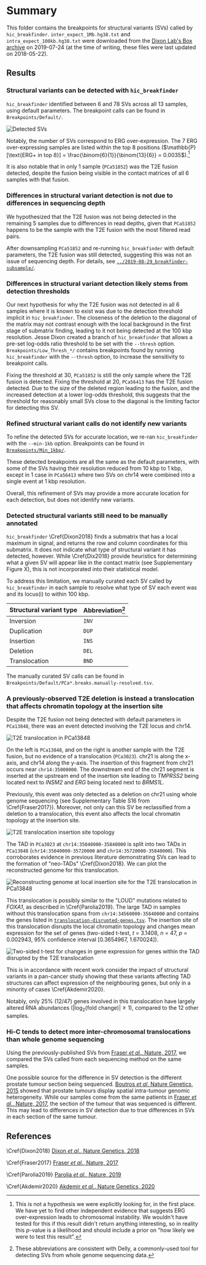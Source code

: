 # Summary

This folder contains the breakpoints for structural variants (SVs) called by `hic_breakfinder`.
`inter_expect_1Mb.hg38.txt` and `intra_expect_100kb.hg38.txt` were downloaded from the [Dixon Lab's Box archive](https://salkinstitute.app.box.com/s/m8oyv2ypf8o3kcdsybzcmrpg032xnrgx) on 2019-07-24 (at the time of writing, these files were last updated on 2018-05-22).

## Results

### Structural variants can be detected with `hic_breakfinder`

`hic_breakfinder` identified between 6 and 78 SVs across all 13 samples, using default parameters.
The breakpoint calls can be found in `Breakpoints/Default/`.

![Detected SVs](Plots/counted-breakpoints.png)

Notably, the number of SVs correspond to ERG over-expression.
The 7 ERG over-expressing samples are listed within the top 8 positions ($\mathbb{P}[\text{ERG+ in top 8}] = \frac{\binom{6}{1}}{\binom{13}{6}} = 0.0035$).[^1]

It is also notable that in only 1 sample (`PCa51852`) was the T2E fusion detected, despite the fusion being visible in the contact matrices of all 6 samples with that fusion.

### Differences in structural variant detection is not due to differences in sequencing depth

We hypothesized that the T2E fusion was not being detected in the remaining 5 samples due to differences in read depths, given that `PCa51852` happens to be the sample with the T2E fusion with the most filtered read pairs.

After downsampling `PCa51852` and re-running `hic_breakfinder` with default parameters, the T2E fusion was still detected, suggesting this was not an issue of sequencing depth.
For details, see [`../2019-08-29_breakfinder-subsample/`](../2019-08-29_breakfinder-subsample/).

### Differences in structural variant detection likely stems from detection thresholds

Our next hypothesis for why the T2E fusion was not detected in all 6 samples where it is known to exist was due to the detection threshold implicit in `hic_breakfinder`.
The closeness of the deletion to the diagonal of the matrix may not contrast enough with the local background in the first stage of submatrix finding, leading to it not being detected at the 100 kbp resolution.
Jesse Dixon created a branch of `hic_breakfinder` that allows a pre-set log-odds ratio threshold to be set with the `--thresh` option.
`Breakpoints/Low_Thresh_*/` contains breakpoints found by running `hic_breakfinder` with the `--thresh` option, to increase the sensitivity to breakpoint calls.

Fixing the threshold at 30, `PCa51852` is still the only sample where the T2E fusion is detected.
Fixing the threshold at 20, `PCa56413` has the T2E fusion detected.
Due to the size of the deleted region leading to the fusion, and the increased detection at a lower log-odds threshold, this suggests that the threshold for reasonably small SVs close to the diagonal is the limiting factor for detecting this SV.

### Refined structural variant calls do not identify new variants

To refine the detected SVs for accurate location, we re-ran `hic_breakfinder` with the `--min-1kb` option.
Breakpoints can be found in [`Breakpoints/Min_1kbp/`](Breakpoints/Min_1kbp/).

These detected breakpoints are all the same as the default parameters, with some of the SVs having their resolution reduced from 10 kbp to 1 kbp, except in 1 case in `PCa56413` where two SVs on chr14 were combined into a single event at 1 kbp resolution.

Overall, this refinement of SVs may provide a more accurate location for each detection, but does not identify new variants.

### Detected structural variants still need to be manually annotated

`hic_breakfinder` \Cref{Dixon2018} finds a submatrix that has a local maximum in signal, and returns the row and column coordinates for this submatrix.
It does not indicate what type of structural variant it has detected, however.
While \Cref{Dix2018} provide heuristics for determining what a given SV will appear like in the contact matrix (see Supplementary Figure X), this is not incorporated into their statistical model.

To address this limitation, we manually curated each SV called by `hic_breakfinder` in each sample to resolve what type of SV each event was and its locus(i) to within 100 kbp.

| Structural variant type | Abbreviation[^2] |
| ----------------------- | ---------------- |
| Inversion               | `INV`            |
| Duplication             | `DUP`            |
| Insertion               | `INS`            |
| Deletion                | `DEL`            |
| Translocation           | `BND`            |

The manually curated SV calls can be found in `Breakpoints/Default/PCa*.breaks.manually-resolved.tsv`.

### A previously-observed T2E deletion is instead a translocation that affects chromatin topology at the insertion site

Despite the T2E fusion not being detected with default parameters in `PCa13848`, there was an event detected involving the T2E locus and chr14.

![T2E translocation in PCa13848](Plots/PCa13848.T2E.translocation.png)

On the left is `PCa13848`, and on the right is another sample with the T2E fusion, but no evidence of a translocation (`PCa3023`).
chr21 is along the x-axis, and chr14 along the y-axis.
The insertion of this fragment from chr21 occurs near `chr14:35000000`.
The downstream end of the chr21 segment is inserted at the upstream end of the insertion site leading to _TMPRSS2_ being located next to _INSM2_ and _ERG_ being located next to _BRMS1L_.

Previously, this event was only detected as a deletion on chr21 using whole genome sequencing (see Supplementary Table S16 from \Cref{Fraser2017}).
Moreover, not only can this SV be reclassified from a deletion to a translocation, this event also affects the local chromatin topology at the insertion site.

![T2E translocation insertion site topology](../2019-10-24_higlass/Plots/T2E-translocation.insertion.png)

The TAD in `PCa3023` at `chr14:35040000-35840000` is split into two TADs in `PCa13848` (`chr14:35040000-35720000` and `chr14:35720000-35840000`).
This corroborates evidence in previous literature demonstrating SVs can lead to the formation of "neo-TADs" \Cref{Dixon2018}.
We can plot the reconstructed genome for this translocation.

![Reconstructing genome at local insertion site for the T2E translocation in PCa13848](Plots/translocation-matrix.png)

This translocation is possibly similar to the "LOUD" mutations related to _FOXA1_, as described in \Cref{Parolia2019}.
The large TAD in samples without this translocation spans from `chr14:34560000-35840000` and contains the genes listed in [`translocation-disrupted-genes.tsv`](translocation-disrupted-genes.tsv).
The insertion site of this translocation disrupts the local chromatin topology and changes mean expression for the set of genes (two-sided t-test, _t_ = 3.1408, _n_ = 47, _p_ = 0.002943, 95% confidence interval [0.3654967, 1.670024]).

![Two-sided t-test for changes in gene expression for genes within the TAD disrupted by the T2E translocation](Plots/translocation-disrupted-genes.nhst.png)

This is in accordance with recent work consider the impact of structural variants in a pan-cancer study showing that these variants affecting TAD structures can affect expression of the neighbouring genes, but only in a minority of cases \Cref{Akdemir2020}.

Notably, only 25% (12/47) genes involved in this translocation have largely altered RNA abundances ($|\log_2(\text{fold change})| \ge 1$), compared to the 12 other samples.

### Hi-C tends to detect more inter-chromosomal translocations than whole genome sequencing

Using the previously-published SVs from [Fraser _et al._, Nature, 2017](https://doi.org/10.1038/nature20788), we compared the SVs called from each sequencing method on the same samples.

One possible source for the difference in SV detection is the different prostate tumour section being sequenced.
[Boutros _et al_, Nature Genetics, 2015](https://doi.org/10.1038/ng.3315) showed that prostate tumours display spatial intra-tumour genomic heterogeneity.
While our samples come from the same patients in [Fraser _et al._, Nature, 2017](https://doi.org/10.1038/nature20788), the section of the tumour that was sequenced is different.
This may lead to differences in SV detection due to true differences in SVs in each section of the same tumour.

[^1]: This is not a hypothesis we were explicitly looking for, in the first place. We have yet to find other independent evidence that suggests ERG over-expression leads to chromosomal instability. We wouldn't have tested for this if this result didn't return anything interesting, so in reality this _p_-value is a likelihood and should include a prior on "how likely we were to test this result".

[^2]: These abbreviations are consistent with Delly, a commonly-used tool for detecting SVs from whole genome sequencing data.

## References

\Cref{Dixon2018} [Dixon _et al._, Nature Genetics, 2018](https://doi.org/10.1038/s41588-018-0195-8)

\Cref{Fraser2017} [Fraser _et al._, Nature, 2017](https://doi.org/10.1038/nature20788)

\Cref{Parolia2019} [Parolia _et al._, Nature, 2019](https://doi.org/10.1038/s41586-019-1347-4)

\Cref{Akdemir2020} [Akdemir _et al._, Nature Genetics, 2020](https://doi.org/10.1038/s41588-019-0564-y)
